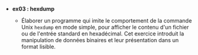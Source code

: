 - **ex03 : hexdump**

  - Élaborer un programme qui imite le comportement de la commande Unix `hexdump` en mode simple, pour afficher le contenu d'un fichier ou de l'entrée standard en hexadécimal. Cet exercice introduit la manipulation de données binaires et leur présentation dans un format lisible.
